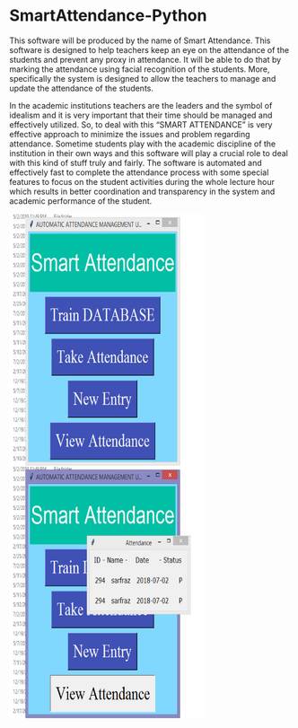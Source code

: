 # SmartAttendance-Python
This software will be produced by the name of Smart Attendance. This software is designed to help teachers keep an
eye on the attendance of the students and prevent any proxy in attendance. It will be able to do that by marking the
attendance using facial recognition of the students. More, specifically the system is designed to allow the teachers
to manage and update the attendance of the students.

In the academic institutions teachers are the leaders and the symbol of idealism and it is very
important that their time should be managed and effectively utilized. So, to deal with this
“SMART ATTENDANCE” is very effective approach to minimize the issues and problem
regarding attendance. Sometime students play with the academic discipline of the institution in
their own ways and this software will play a crucial role to deal with this kind of stuff truly and
fairly. The software is automated and effectively fast to complete the attendance process with
some special features to focus on the student activities during the whole lecture hour which
results in better coordination and transparency in the system and academic performance of the
student. 

<img src="https://github.com/msarfrazanwar/SmartAttendance-Python/blob/master/bandicam%202018-07-11%2022-54-36-849.jpg"
     alt="Markdown Monster icon"
     style="float: left; margin-right: 10px;" height = "450" width="350"/>


<img src="https://github.com/msarfrazanwar/SmartAttendance-Python/blob/master/bandicam%202018-07-11%2022-55-45-634.jpg"
     alt="Markdown Monster icon"
     style="float: left; margin-right: 10px;" height = "450" width="350"/>

